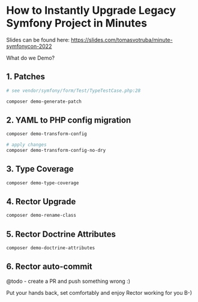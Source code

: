 # How to Instantly Upgrade Legacy Symfony Project in Minutes

Slides can be found here: https://slides.com/tomasvotruba/minute-symfonycon-2022

What do we Demo?

## 1. Patches

```bash
# see vendor/symfony/form/Test/TypeTestCase.php:28

composer demo-generate-patch
```

## 2. YAML to PHP config migration

```bash
composer demo-transform-config

# apply changes
composer demo-transform-config-no-dry
```

## 3. Type Coverage

```bash
composer demo-type-coverage
```

## 4. Rector Upgrade

```bash
composer demo-rename-class
```

## 5. Rector Doctrine Attributes

```bash
composer demo-doctrine-attributes
```

## 6. Rector auto-commit

@todo - create a PR and push something wrong :)

Put your hands back, set comfortably and enjoy Rector working for you B-)
